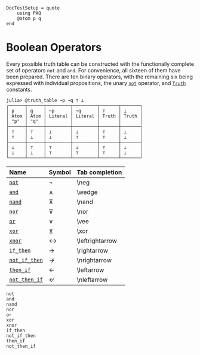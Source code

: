 
```@meta
DocTestSetup = quote
    using PAQ
    @atom p q
end
```

# Boolean Operators

Every possible truth table can be constructed with the functionally complete set of operators
```not``` and ```and```. For convenience, all sixteen of them have been prepared.
There are ten binary operators, with the remaining six being expressed with
individual propositions, the unary [`not`](@ref) operator, and [`Truth`](@ref) constants.

```jldoctest
julia> @truth_table ¬p ¬q ⊤ ⊥
┌──────┬──────┬─────────┬─────────┬───────┬───────┐
│ p    │ q    │ ¬p      │ ¬q      │ ⊤     │ ⊥     │
│ Atom │ Atom │ Literal │ Literal │ Truth │ Truth │
│ "p"  │ "q"  │         │         │       │       │
├──────┼──────┼─────────┼─────────┼───────┼───────┤
│ ⊤    │ ⊤    │ ⊥       │ ⊥       │ ⊤     │ ⊥     │
│ ⊤    │ ⊥    │ ⊥       │ ⊤       │ ⊤     │ ⊥     │
├──────┼──────┼─────────┼─────────┼───────┼───────┤
│ ⊥    │ ⊤    │ ⊤       │ ⊥       │ ⊤     │ ⊥     │
│ ⊥    │ ⊥    │ ⊤       │ ⊤       │ ⊤     │ ⊥     │
└──────┴──────┴─────────┴─────────┴───────┴───────┘
```

| Name                   | Symbol | Tab completion   |
|:-----------------------|:-------|:-----------------|
| [`not`](@ref)          | ¬      | \\neg            |
| [`and`](@ref)          | ∧      | \\wedge          |
| [`nand`](@ref)         | ⊼      | \\nand           |
| [`nor`](@ref)          | ⊽      | \\nor            |
| [`or`](@ref)           | ∨      | \\vee            |
| [`xor`](@ref)          | ⊻      | \\xor            |
| [`xnor`](@ref)         | ↔      | \\leftrightarrow |
| [`if_then`](@ref)      | →      | \\rightarrow     |
| [`not_if_then`](@ref)  | ↛      | \\nrightarrow    |
| [`then_if`](@ref)      | ←      | \\leftarrow      |
| [`not_then_if`](@ref)  | ↚      | \\nleftarrow     |

```@docs
not
and
nand
nor
or
xor
xnor
if_then
not_if_then
then_if
not_then_if
```
